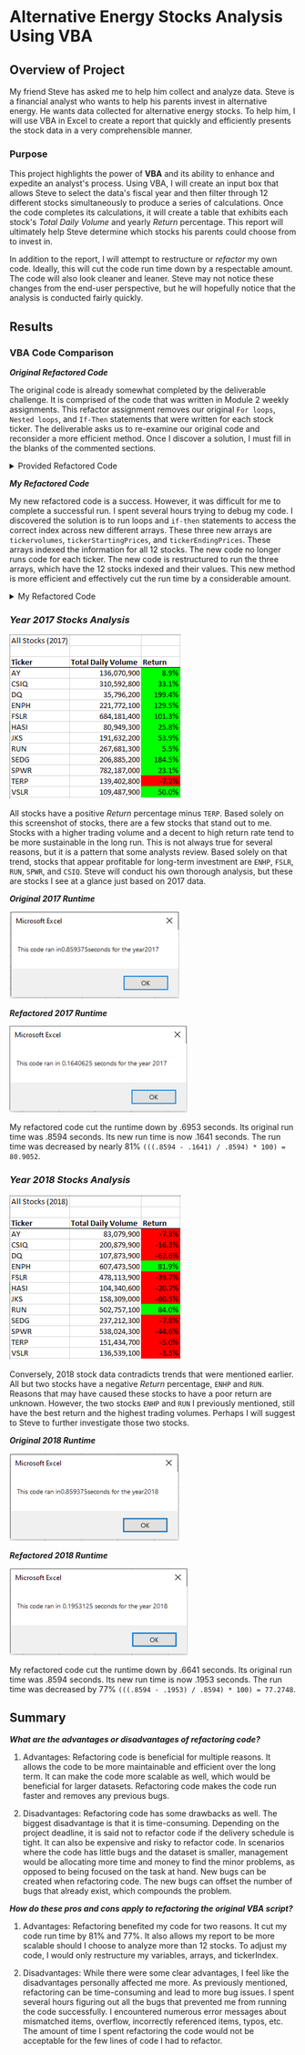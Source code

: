 # Alternative Energy Stocks Analysis Using VBA


## Overview of Project
My friend Steve has asked me to help him collect and analyze data. Steve is a financial analyst who wants to help his parents invest in alternative energy. He wants data collected for alternative energy stocks. To help him, I will use VBA in Excel to create a report that quickly and efficiently presents the stock data in a very comprehensible manner.

### Purpose
This project highlights the power of **VBA** and its ability to enhance and expedite an analyst's process. Using VBA, I will create an input box that allows Steve to select the data's fiscal year and then filter through 12 different stocks simultaneously to produce a series of calculations. Once the code completes its calculations, it will create a table that exhibits each stock's _Total Daily Volume_ and yearly _Return_ percentage. This report will ultimately help Steve determine which stocks his parents could choose from to invest in.

In addition to the report, I will attempt to restructure or _refactor_ my own code.  Ideally, this will cut the code run time down by a respectable amount. The code will also look cleaner and leaner. Steve may not notice these changes from the end-user perspective, but he will hopefully notice that the analysis is conducted fairly quickly.

## Results

### VBA Code Comparison
_**Original Refactored Code**_

The original code is already somewhat completed by the deliverable challenge. It is comprised of the code that was written in Module 2 weekly assignments. This refactor assignment removes our original `For loops`, `Nested loops`, and `If-Then` statements that were written for each stock ticker. The deliverable asks us to re-examine our original code and reconsider a more efficient method. Once I discover a solution, I must fill in the blanks of the commented sections.

<details>
<summary>Provided Refactored Code</summary>
<br>
    
    Sub AllStocksAnalysisRefactored()
    Dim startTime As Single
    Dim endTime  As Single
  
    yearValue = InputBox("What year would you like to run the analysis on?")

    startTime = Timer
    
    'Format the output sheet on All Stocks Analysis worksheet
    Worksheets("All Stocks Analysis").Activate
    
    Range("A1").Value = "All Stocks (" + yearValue + ")"
    
    'Create a header row
    Cells(3, 1).Value = "Ticker"
    Cells(3, 2).Value = "Total Daily Volume"
    Cells(3, 3).Value = "Return"

    'Initialize array of all tickers
    Dim tickers(12) As String
    
    tickers(0) = "AY"
    tickers(1) = "CSIQ"
    tickers(2) = "DQ"
    tickers(3) = "ENPH"
    tickers(4) = "FSLR"
    tickers(5) = "HASI"
    tickers(6) = "JKS"
    tickers(7) = "RUN"
    tickers(8) = "SEDG"
    tickers(9) = "SPWR"
    tickers(10) = "TERP"
    tickers(11) = "VSLR"
    
    'Activate data worksheet
    Worksheets(yearValue).Activate
    
    'Get the number of rows to loop over
    RowCount = Cells(Rows.Count, "A").End(xlUp).Row
    
    '1a) Create a ticker Index
    

    '1b) Create three output arrays
    
    
    ''2a) Create a for loop to initialize the tickerVolumes to zero.
    
        
    ''2b) Loop over all the rows in the spreadsheet.
    For i = 2 To RowCount
    
        '3a) Increase volume for current ticker
        
        
        '3b) Check if the current row is the first row with the selected tickerIndex.
        'If  Then
            
            
            
        'End If
        
        '3c) check if the current row is the last row with the selected ticker
         'If the next rowâ€™s ticker doesnâ€™t match, increase the tickerIndex.
        'If  Then
            
            

            '3d Increase the tickerIndex.
            
            
        'End If
    
    Next i
    
    '4) Loop through your arrays to output the Ticker, Total Daily Volume, and Return.
    For i = 0 To 11
        
        Worksheets("All Stocks Analysis").Activate
        
        
    Next i
    
    'Formatting
    Worksheets("All Stocks Analysis").Activate
    Range("A3:C3").Font.FontStyle = "Bold"
    Range("A3:C3").Borders(xlEdgeBottom).LineStyle = xlContinuous
    Range("B4:B15").NumberFormat = "#,##0"
    Range("C4:C15").NumberFormat = "0.0%"
    Columns("B").AutoFit

    dataRowStart = 4
    dataRowEnd = 15

    For i = dataRowStart To dataRowEnd
        
        If Cells(i, 3) > 0 Then
            
            Cells(i, 3).Interior.Color = vbGreen
            
        Else
        
            Cells(i, 3).Interior.Color = vbRed
            
        End If
        
    Next i
 
    endTime = Timer
    MsgBox "This code ran in " & (endTime - startTime) & " seconds for the year " & (yearValue)

    End Sub
</details>

_**My Refactored Code**_

My new refactored code is a success. However, it was difficult for me to complete a successful run. I spent several hours trying to debug my code. I discovered the solution is to run loops and `if-then` statements to access the correct index across new different arrays. These three new arrays are `tickervolumes`, `tickerStartingPrices`, and `tickerEndingPrices`. These arrays indexed the information for all 12 stocks. The new code no longer runs code for each ticker. The new code is restructured to run the three arrays, which have the 12 stocks indexed and their values. This new method is more efficient and effectively cut the run time by a considerable amount.

<details>
<summary>My Refactored Code</summary>
<br> 
  
    '1a) Create a ticker Index
        Dim tickerIndex As Integer
            tickerIndex = 0                              
    '1b) Create three output arrays
        Dim tickerVolumes(12) As Long
        Dim tickerStartingPrices(12) As Single
        Dim and (12) As Single
            
    ''2a) Create a for loop to initialize the tickerVolumes to zero.
            For tickerIndex = 0 To 11
                tickerVolumes(tickerIndex) = 0
                                
            Next tickerIndex
            
            tickerIndex = 0
            
    ''2b) Loop over all the rows in the spreadsheet.
            For i = 2 To RowCount
    
        '3a) Increase volume for current ticker
                tickerVolumes(tickerIndex) = tickerVolumes(tickerIndex) + Cells(i, 8).Value
    
        '3b) Check if the current row is the first row with the selected tickerIndex.
            
                If Cells(i - 1, 1).Value <> tickers(tickerIndex) And Cells(i, 1).Value = tickers(tickerIndex) Then
                    tickerStartingPrices(tickerIndex) = Cells(i, 6).Value
                
                End If
                
                   
        '3c) check if the current row is the last row with the selected ticker
         'If the next row’s ticker doesn’t match, increase the tickerIndex.
        'If  Then
                If Cells(i + 1, 1).Value <> tickers(tickerIndex) And Cells(i, 1).Value = tickers(tickerIndex) Then
                        tickerEndingPrices(tickerIndex) = Cells(i, 6).Value
                           
            '3d Increase the tickerIndex.
                        tickerIndex = tickerIndex + 1
                
                End If
        
            Next i
            
        'End If
    
    '4) Loop through your arrays to output the Ticker, Total Daily Volume, and Return.
    Worksheets("All Stocks Analysis").Activate
    
    For i = 0 To 11
        
        Cells(4 + i, 1).Value = tickers(i)
        Cells(4 + i, 2).Value = tickerVolumes(i)
        Cells(4 + i, 3).Value = tickerEndingPrices(i) / tickerStartingPrices(i) - 1
        
        Next i
</details>

### _Year 2017 Stocks Analysis_

![](Resources/2017_Stock_Results.PNG)

All stocks have a positive _Return_ percentage minus `TERP`. Based solely on this screenshot of stocks, there are a few stocks that stand out to me. Stocks with a higher trading volume and a decent to high return rate tend to be more sustainable in the long run. This is not always true for several reasons, but it is a pattern that some analysts review. Based solely on that trend, stocks that appear profitable for long-term investment are `ENHP`, `FSLR`, `RUN`, `SPWR`, and `CSIQ`. Steve will conduct his own thorough analysis, but these are stocks I see at a glance just based on 2017 data.

_**Original 2017 Runtime**_ 

![](Resources/Original_Runtime_2017.PNG)

_**Refactored 2017 Runtime**_

![](Resources/VBA_Challenge_2017.PNG)

My refactored code cut the runtime down by .6953 seconds. Its original run time was .8594 seconds. Its new run time is now .1641 seconds. The run time was decreased by nearly 81% `(((.8594 - .1641) / .8594) * 100) = 80.9052`.
 

### _Year 2018 Stocks Analysis_

![](Resources/2018_Stock_Results.PNG)

Conversely, 2018 stock data contradicts trends that were mentioned earlier. All but two stocks have a negative _Return_ percentage, `ENHP` and `RUN`. Reasons that may have caused these stocks to have a poor return are unknown. However, the two stocks `ENHP` and `RUN` I previously mentioned, still have the best return and the highest trading volumes. Perhaps I will suggest to Steve to further investigate those two stocks.

_**Original 2018 Runtime**_
  
![](Resources/Original_Runtime_2018.PNG) 

_**Refactored 2018 Runtime**_

![](Resources/VBA_Challenge_2018.PNG)

My refactored code cut the runtime down by .6641 seconds. Its original run time was .8594 seconds. Its new run time is now .1953 seconds. The run time was decreased by 77% `(((.8594 - .1953) / .8594) * 100) = 77.2748`.

## Summary

_**What are the advantages or disadvantages of refactoring code?**_

1. Advantages: Refactoring code is beneficial for multiple reasons. It allows the code to be more maintainable and efficient over the long term. It can make the code more scalable as well, which would be beneficial for larger datasets. Refactoring code makes the code run faster and removes any previous bugs.

2. Disadvantages: Refactoring code has some drawbacks as well. The biggest disadvantage is that it is time-consuming. Depending on the project deadline, it is said not to refactor code if the delivery schedule is tight. It can also be expensive and risky to refactor code. In scenarios where the code has little bugs and the dataset is smaller, management would be allocating more time and money to find the minor problems, as opposed to being focused on the task at hand. New bugs can be created when refactoring code. The new bugs can offset the number of bugs that already exist, which compounds the problem.


_**How do these pros and cons apply to refactoring the original VBA script?**_

1. Advantages: Refactoring benefited my code for two reasons. It cut my code run time by 81% and 77%. It also allows my report to be more scalable should I choose to analyze more than 12 stocks. To adjust my code, I would only restructure my variables, arrays, and tickerIndex.

2. Disadvantages: While there were some clear advantages, I feel like the disadvantages personally affected me more. As previously mentioned, refactoring can be time-consuming and lead to more bug issues. I spent several hours figuring out all the bugs that prevented me from running the code successfully. I encountered numerous error messages about mismatched items, overflow, incorrectly referenced items, typos, etc. The amount of time I spent refactoring the code would not be acceptable for the few lines of code I had to refactor.
